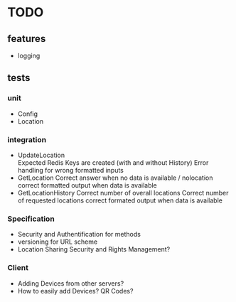 # TODO

## features

* logging

## tests

### unit

* Config
* Location

### integration

* UpdateLocation   
Expected Redis Keys are created (with and without History)
Error handling for wrong formatted inputs
* GetLocation
Correct answer when no data is available / nolocation
correct formatted output when data is available
* GetLocationHistory
Correct number of overall locations
Correct number of requested locations
correct formated output when data is available

### Specification
* Security and Authentification for methods
* versioning for URL scheme
* Location Sharing Security and Rights Management?

### Client
* Adding Devices from other servers?
* How to easily add Devices? QR Codes?
